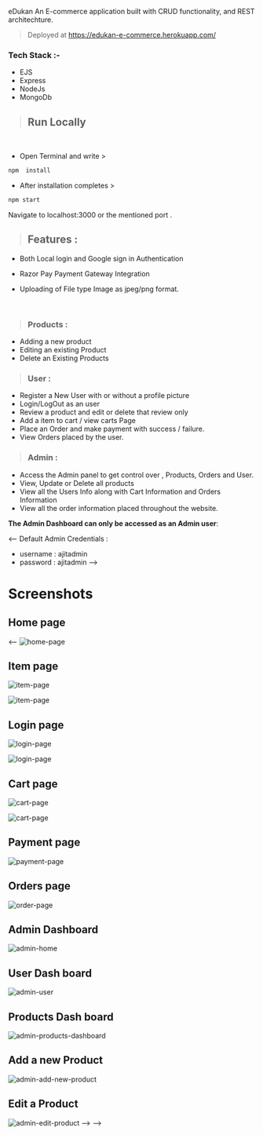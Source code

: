 eDukan
An E-commerce application built with CRUD functionality, and REST architechture.

> Deployed at  https://edukan-e-commerce.herokuapp.com/

### Tech Stack :-
- EJS
- Express
- NodeJs
- MongoDb

> ## Run Locally

<br>

- Open Terminal and write  >
``` bash
npm  install
```

- After installation completes  > 
``` bash
npm start
```
Navigate to localhost:3000 or the mentioned port .

> ## Features :
-  Both Local login and Google  sign in Authentication

- Razor Pay Payment Gateway Integration

- Uploading of File type Image as jpeg/png format.
<br>


> ### **Products** :

- Adding a new product 
- Editing an existing Product
- Delete an Existing Products

> ### **User** :
- Register a New User with or without a profile picture
- Login/LogOut as an user
- Review a product and edit or delete that review only
- Add a item to cart / view carts Page
- Place an Order and make payment with success / failure.
- View Orders placed by the user.

>### **Admin** :
- Access the Admin panel to get control over , Products, Orders and User.
- View, Update or Delete all products
- View all the Users Info along with Cart Information and Orders Information
- View all the order information placed throughout the website.



**The Admin Dashboard can only be accessed as an Admin user**:

<-- Default Admin Credentials : 
- username : ajitadmin
- password : ajitadmin -->

# Screenshots 
## Home page

<-- ![home-page](public/images/home.png) 

## Item page
![item-page](public/images/item.png)

![item-page](public/images/item-m.png)

## Login page

![login-page](public/images/login.png)

![login-page](public/images/login-m.png)
## Cart page
![cart-page](public/images/cart.png)

![cart-page](public/images/cart-m.png)

## Payment page 
![payment-page](public/images/payment.png)

## Orders page 

![order-page](public/images/orders.png)

## Admin Dashboard

![admin-home](public/images/admin-home.png)

## User Dash board
![admin-user](public/images/admin-users.png)

## Products Dash board
![admin-products-dashboard](public/images/admin-products.png)

## Add a new Product
![admin-add-new-product](public/images/admin-products-new.png)

## Edit a Product

![admin-edit-product](public/images/admin-products-edit.png) --> -->
